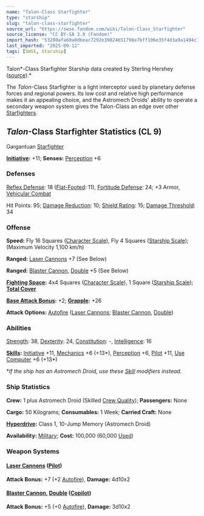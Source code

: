 ```yaml
---
name: "Talon-Class Starfighter"
type: "starship"
slug: "talon-class-starfighter"
source_url: "https://swse.fandom.com/wiki/Talon-Class_Starfighter"
source_license: "CC BY-SA 3.0 (Fandom)"
import_hash: "53280afa60a0dbeac7292e39824651798e7bff106e35f4d3a9a1494c11ca06dc"
last_imported: "2025-09-12"
tags: [SWSE, Starship]
---
```

Talon*-Class Starfighter Starship data created by Sterling Hershey ([source](https://www.sterlinghershey.com/blog/2010/9/29/star-wars-wednesday-stat-pack-maps-of-mastery-i.html)).*

The *Talon*-Class Starfighter is a light interceptor used by planetary defense forces and regional powers. Its low cost and relative high performance makes it an appealing choice, and the Astromech Droids' ability to operate a secondary weapon system gives the Talon-Class an edge over other [Starfighters](https://swse.fandom.com/wiki/Starfighters).
## *Talon*-Class Starfighter Statistics (CL 9)
Gargantuan [Starfighter](https://swse.fandom.com/wiki/Starfighter)

**[Initiative](https://swse.fandom.com/wiki/Initiative):** +11; **Senses:** [Perception](https://swse.fandom.com/wiki/Perception) +6
### Defenses
[Reflex Defense](https://swse.fandom.com/wiki/Reflex_Defense_(Vehicles)): 18 ([Flat-Footed](https://swse.fandom.com/wiki/Flat-Footed): 11), [Fortitude Defense](https://swse.fandom.com/wiki/Fortitude_Defense_(Vehicles)): 24; +3 Armor, [Vehicular Combat](https://swse.fandom.com/wiki/Vehicular_Combat)

Hit Points: 95; [Damage Reduction](https://swse.fandom.com/wiki/Damage_Reduction): 10; [Shield Rating](https://swse.fandom.com/wiki/Shield_Rating): 15; [Damage Threshold](https://swse.fandom.com/wiki/Damage_Threshold_(Vehicles)): 34
### Offense
**Speed:** Fly 16 Squares ([Character Scale](https://swse.fandom.com/wiki/Character_Scale)), Fly 4 Squares ([Starship Scale](https://swse.fandom.com/wiki/Starship_Scale)); (Maximum Velocity 1,100 km/h)

**Ranged:** [Laser Cannons](https://swse.fandom.com/wiki/Laser_Cannons) +7 (See Below)

**Ranged:** [Blaster Cannon](https://swse.fandom.com/wiki/Blaster_Cannon_(Vehicles)), [Double](https://swse.fandom.com/wiki/Double) +5 (See Below)

**[Fighting Space](https://swse.fandom.com/wiki/Fighting_Space):** 4x4 Squares ([Character Scale](https://swse.fandom.com/wiki/Character_Scale)), 1 Square ([Starship Scale](https://swse.fandom.com/wiki/Starship_Scale)); **[Total Cover](https://swse.fandom.com/wiki/Total_Cover)**

**[Base Attack Bonus](https://swse.fandom.com/wiki/Base_Attack_Bonus):** +2; **[Grapple](https://swse.fandom.com/wiki/Grapple):** +26

**Attack Options:** [Autofire](https://swse.fandom.com/wiki/Autofire_(Vehicle_Combat)) ([Laser Cannons](https://swse.fandom.com/wiki/Laser_Cannons); [Blaster Cannon](https://swse.fandom.com/wiki/Blaster_Cannon_(Vehicles)), [Double](https://swse.fandom.com/wiki/Double))
### Abilities
[Strength](https://swse.fandom.com/wiki/Strength): 38, [Dexterity](https://swse.fandom.com/wiki/Dexterity): 24, [Constitution](https://swse.fandom.com/wiki/Constitution): -, [Intelligence](https://swse.fandom.com/wiki/Intelligence): 16

**[Skills](https://swse.fandom.com/wiki/Skills):** [Initiative](https://swse.fandom.com/wiki/Initiative) +11, [Mechanics](https://swse.fandom.com/wiki/Mechanics) +6 (+13*), [Perception](https://swse.fandom.com/wiki/Perception) +6, [Pilot](https://swse.fandom.com/wiki/Pilot) +11, [Use Computer](https://swse.fandom.com/wiki/Use_Computer) +6 (+13*)

**If the ship has an Astromech Droid, use these [Skill](https://swse.fandom.com/wiki/Skill) modifiers instead.*
### Ship Statistics
**Crew:** 1 plus Astromech Droid (Skilled [Crew Quality](https://swse.fandom.com/wiki/Crew_Quality)); **Passengers:** None

**Cargo:** 50 Kilograms; **Consumables:** 1 Week; **Carried Craft:** None

**[Hyperdrive](https://swse.fandom.com/wiki/Hyperdrive):** Class 1, 10-Jump Memory (Astromech Droid)

**Availability:** [Military](https://swse.fandom.com/wiki/Military); **Cost:** 100,000 (60,000 [Used](https://swse.fandom.com/wiki/Used))
### Weapon Systems
#### **[Laser Cannons](https://swse.fandom.com/wiki/Laser_Cannons) ([Pilot](https://swse.fandom.com/wiki/Pilot_(Vehicle_Combat)))**
**Attack Bonus:** +7 (+2 [Autofire](https://swse.fandom.com/wiki/Autofire_(Vehicle_Combat))), **Damage:** 4d10x2
#### [**Blaster Cannon**](https://swse.fandom.com/wiki/Blaster_Cannon_(Vehicles))**, [Double](https://swse.fandom.com/wiki/Double) ([Copilot](https://swse.fandom.com/wiki/Copilot))**
**Attack Bonus:** +5 (+0 [Autofire](https://swse.fandom.com/wiki/Autofire_(Vehicle_Combat))), **Damage:** 3d10x2